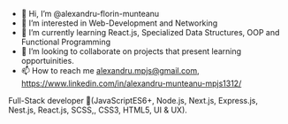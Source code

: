 - 👋 Hi, I’m @alexandru-florin-munteanu
- 👀 I’m interested in Web-Development and Networking
- 🌱 I’m currently learning React.js, Specialized Data Structures,  OOP and Functional Programming
- 💞️ I’m looking to collaborate on projects that present learning opportuinities.
- 📫 How to reach me alexandru.mpjs@gmail.com, https://www.linkedin.com/in/alexandru-munteanu-mpjs1312/

 Full-Stack developer 🔧(JavaScriptES6+, Node.js, Next.js, Express.js, Nest.js, React.js, SCSS,, CSS3, HTML5, UI & UX).
<!---
alexandru-florin-munteanu/alexandru-florin-munteanu is a ✨ special ✨ repository because its `README.md` (this file) appears on your GitHub profile.
You can click the Preview link to take a look at your changes.
--->
